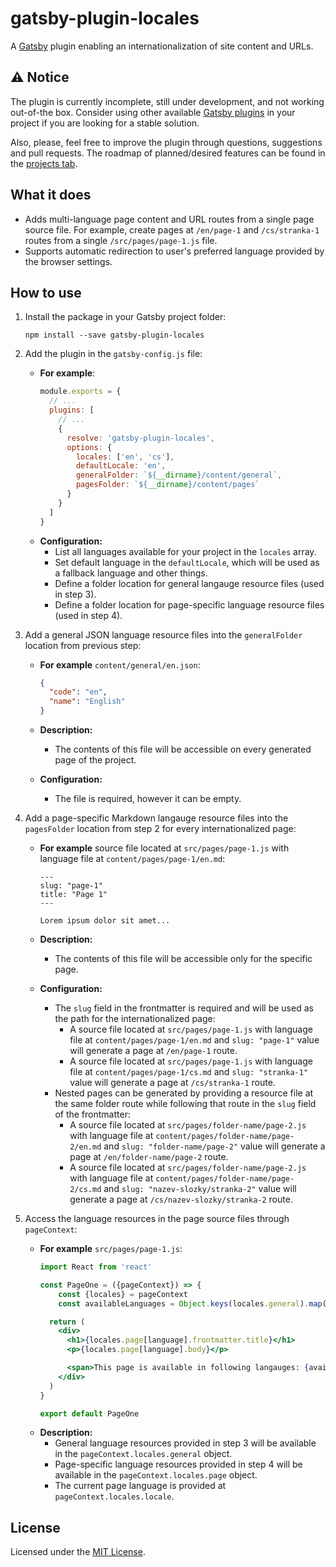 # gatsby-plugin-locales

A [Gatsby](https://www.gatsbyjs.com) plugin enabling an internationalization of site content and URLs.

## ⚠ Notice

The plugin is currently incomplete, still under development, and not working out-of-the box. Consider using other available [Gatsby plugins](https://www.gatsbyjs.com/plugins/) in your project if you are looking for a stable solution.

Also, please, feel free to improve the plugin through questions, suggestions and pull requests. The roadmap of planned/desired features can be found in the [projects tab](https://github.com/bartosjiri/gatsby-plugin-locales/projects).


## What it does

- Adds multi-language page content and URL routes from a single page source file. For example, create pages at `/en/page-1` and `/cs/stranka-1` routes from a single `/src/pages/page-1.js` file.
- Supports automatic redirection to user's preferred language provided by the browser settings.

## How to use

1. Install the package in your Gatsby project folder:
    ```
    npm install --save gatsby-plugin-locales
    ```

2. Add the plugin in the `gatsby-config.js` file:

	- **For example**:
      ```js
      module.exports = {
        // ...
        plugins: [
          // ...
          {
            resolve: 'gatsby-plugin-locales',
            options: {
              locales: ['en', 'cs'],
              defaultLocale: 'en',
              generalFolder: `${__dirname}/content/general`,
              pagesFolder: `${__dirname}/content/pages`
            }
          }
        ]
      }
      ```
    - **Configuration:**
    	- List all languages available for your project in the `locales` array.
    	- Set default language in the `defaultLocale`, which will be used as a fallback language and other things.
    	- Define a folder location for general langauge resource files (used in step 3).
    	- Define a folder location for page-specific language resource files (used in step 4).

3. Add a general JSON language resource files into the `generalFolder` location from previous step:

	- **For example** `content/general/en.json`:

      ```json
      {
        "code": "en",
        "name": "English"
      }
      ```
    - **Description:**
    	- The contents of this file will be accessible on every generated page of the project.
    - **Configuration:**
    	- The file is required, however it can be empty. 

4. Add a page-specific Markdown langauge resource files into the `pagesFolder` location from step 2 for every internationalized page:

	- **For example** source file located at `src/pages/page-1.js` with language file at `content/pages/page-1/en.md`:
	
      ```
      ---
      slug: "page-1"
      title: "Page 1"
      ---
      
      Lorem ipsum dolor sit amet...
      ```
   - **Description:**
   		- The contents of this file will be accessible only for the specific page.
   - **Configuration:**
   		- The `slug` field in the frontmatter is required and will be used as the path for the internationalized page:
   			- A source file located at `src/pages/page-1.js` with language file at `content/pages/page-1/en.md` and `slug: "page-1"` value will generate a page at `/en/page-1` route.
   			- A source file located at `src/pages/page-1.js` with language file at `content/pages/page-1/cs.md` and `slug: "stranka-1"` value will generate a page at `/cs/stranka-1` route.
   		- Nested pages can be generated by providing a resource file at the same folder route while following that route in the `slug` field of the frontmatter:
   			- A source file located at `src/pages/folder-name/page-2.js` with language file at `content/pages/folder-name/page-2/en.md` and `slug: "folder-name/page-2"` value will generate a page at `/en/folder-name/page-2` route.
   			- A source file located at `src/pages/folder-name/page-2.js` with language file at `content/pages/folder-name/page-2/cs.md` and `slug: "nazev-slozky/stranka-2"` value will generate a page at `/cs/nazev-slozky/stranka-2` route.

5. Access the language resources in the page source files through `pageContext`:
	- **For example** `src/pages/page-1.js`:
      ```jsx
      import React from 'react'

      const PageOne = ({pageContext}) => {
          const {locales} = pageContext
          const availableLanguages = Object.keys(locales.general).map(lang => locales.general[lang].name).join(", ")

        return (
          <div>
            <h1>{locales.page[language].frontmatter.title}</h1>
            <p>{locales.page[language].body}</p>

            <span>This page is available in following langauges: {availableLanguages}</span>
          </div>
        )
      }

      export default PageOne
      ```
    - **Description:**
    	- General language resources provided in step 3 will be available in the `pageContext.locales.general` object.
    	- Page-specific language resources provided in step 4 will be available in the `pageContext.locales.page` object.
    	- The current page language is provided at `pageContext.locales.locale`.

## License
Licensed under the [MIT License](./LICENSE.md).
